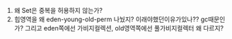 1. 왜 Set은 중복을 허용하지 않는가?
2. 힙영역을 왜 eden-young-old-perm 나눴지? 이래야했던이유가있나?? gc때문인가? 그리고 eden쪽에선 가비지컬렉션, old영역쪽에선 풀가비지컬렉터 왜 다르지?
